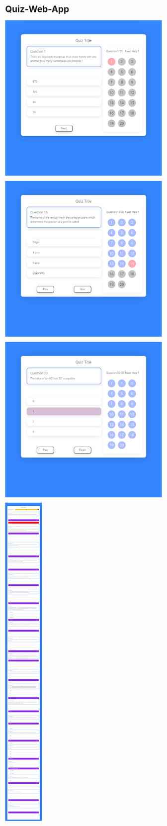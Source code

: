 # Quiz-Web-App

![banner picture](https://github.com/yucedemirayak/Quiz-Web-App/blob/master/Quiz-App/assets/Images/Banners/readme-banner-1.png)

![banner picture](https://github.com/yucedemirayak/Quiz-Web-App/blob/master/Quiz-App/assets/Images/Banners/readme-banner-2.png)

![banner picture](https://github.com/yucedemirayak/Quiz-Web-App/blob/master/Quiz-App/assets/Images/Banners/readme-banner-3.png)

![banner picture](https://github.com/yucedemirayak/Quiz-Web-App/blob/master/Quiz-App/assets/Images/Banners/readme-banner-full.png)
